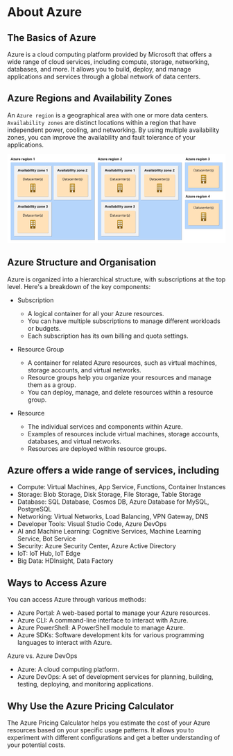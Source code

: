 # About Azure

## The Basics of Azure

Azure is a cloud computing platform provided by Microsoft that offers a wide range of cloud services, including compute, storage, networking, databases, and more. It allows you to build, deploy, and manage applications and services through a global network of data centers.

## Azure Regions and Availability Zones

An `Azure region` is a geographical area with one or more data centers. `Availability zones` are distinct locations within a region that have independent power, cooling, and networking. By using multiple availability zones, you can improve the availability and fault tolerance of your applications.

![regions-availability-zones.png](assets/regions-availability-zones.png)

## Azure Structure and Organisation

Azure is organized into a hierarchical structure, with subscriptions at the top level. Here's a breakdown of the key components:

- Subscription

  - A logical container for all your Azure resources.
  - You can have multiple subscriptions to manage different workloads or budgets.
  - Each subscription has its own billing and quota settings.

- Resource Group

  - A container for related Azure resources, such as virtual machines, storage accounts, and virtual networks.
  - Resource groups help you organize your resources and manage them as a group.
  - You can deploy, manage, and delete resources within a resource group.

- Resource

  - The individual services and components within Azure.
  - Examples of resources include virtual machines, storage accounts, databases, and virtual networks.
  - Resources are deployed within resource groups.

## Azure offers a wide range of services, including

- Compute: Virtual Machines, App Service, Functions, Container Instances
- Storage: Blob Storage, Disk Storage, File Storage, Table Storage
- Database: SQL Database, Cosmos DB, Azure Database for MySQL, PostgreSQL
- Networking: Virtual Networks, Load Balancing, VPN Gateway, DNS
- Developer Tools: Visual Studio Code, Azure DevOps
- AI and Machine Learning: Cognitive Services, Machine Learning Service, Bot Service
- Security: Azure Security Center, Azure Active Directory
- IoT: IoT Hub, IoT Edge
- Big Data: HDInsight, Data Factory

## Ways to Access Azure

You can access Azure through various methods:

- Azure Portal: A web-based portal to manage your Azure resources.
- Azure CLI: A command-line interface to interact with Azure.
- Azure PowerShell: A PowerShell module to manage Azure.
- Azure SDKs: Software development kits for various programming languages to interact with Azure.

Azure vs. Azure DevOps

- Azure: A cloud computing platform.
- Azure DevOps: A set of development services for planning, building, testing, deploying, and monitoring applications.

## Why Use the Azure Pricing Calculator

The Azure Pricing Calculator helps you estimate the cost of your Azure resources based on your specific usage patterns. It allows you to experiment with different configurations and get a better understanding of your potential costs.
